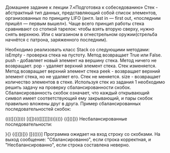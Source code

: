Домашнее задание к лекции 7.«Подготовка к собеседованию»
Стек - абстрактный тип данных, представляющий собой список элементов, организованных по принципу LIFO (англ. last in — first out, «последним пришёл — первым вышел»). Чаще всего принцип работы стека сравнивают со стопкой тарелок: чтобы взять вторую сверху, нужно снять верхнюю. Или с магазином в огнестрельном оружии(стрельба начнётся с патрона, заряженного последним).

Необходимо реализовать класс Stack со следующими методами:
isEmpty - проверка стека на пустоту. Метод возвращает True или False.
push - добавляет новый элемент на вершину стека. Метод ничего не возвращает.
pop - удаляет верхний элемент стека. Стек изменяется. Метод возвращает верхний элемент стека
peek - возвращает верхний элемент стека, но не удаляет его. Стек не меняется.
size - возвращает количество элементов в стеке.
Используя стек из задания 1 необходимо решить задачу на проверку сбалансированности скобок. Сбалансированность скобок означает, что каждый открывающий символ имеет соответствующий ему закрывающий, и пары скобок правильно вложены друг в друга.
Пример сбалансированных последовательностей скобок:

(((([{}]))))
[([])((([[[]]])))]{()}
{{[()]}}
Несбалансированные последовательности:

}{}
{{[(])]}}
[[{())}]
Программа ожидает на вход строку со скобками. На выход сообщение: "Сбалансированно", если строка корректная, и "Несбалансированно", если строка составлена неверно.
